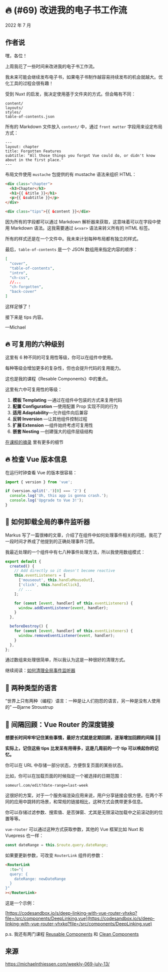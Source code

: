 # 🔥 (#69) 改进我的电子书工作流

2022 年 7 月

## 作者说

嘿，各位！

上周我花了一些时间来改进我的电子书工作流。

我未来可能会继续发布电子书，如果电子书制作越容易持续发布的机会就越大。优化工具的过程会很有趣！

受到 Nuxt 的启发，我决定使用基于文件夹的方式。但会略有不同：

```
content/
layouts/
styles/
table-of-contents.json
```

所有的 Markdown 文件放入 `content/` 中，通过 `front matter` 字段用来设定布局方式：

```
---
layout: chapter
title: Forgotten Features
subtitle: "All those things you forgot Vue could do, or didn't know about in the first place."
---
```

布局文件使用 `mustache` 包提供的有 mustache 语法来组织 HTML：

```html
<div class="chapter">
  <h3>Chapter</h3>
  <h1>{{ &title }}</h1>
  <p>{{ &subtitle }}</p>
</div>

<div class="tips">{{ &content }}</div>
```

因为所有的字段都可以通过 Markdown 解析器来获取，这意味着可以在字段中使用 Markdown 语法。这我需要通过 `&<var>` 语法来转义所有的 HTML 标签。

所有的样式还是在一个文件中。我未来计划每种布局都有独立的样式。

最后，`table-of-contents` 是一个 JSON 数组用来指定内容的顺序：

```json
[
  "cover",
  "table-of-contents",
  "intro",
  "ch-css",
  //...
  "ch-forgotten",
  "back-cover"
]
```

这样足够了！

接下来是 tips 内容。

—Michael

## 🔥 可复用的六种级别

这里有 6 种不同的可复用性等级，你可以在组件中使用。

每种等级会增加更多的复杂性，但也会提升代码的复用能力。

这也是我的课程《Resable Components》中的重点。

这里有六中可复用性的等级：

1. **模板 Templating** —通过在组件中包装的方式来复用代码
2. **配置 Configuration** —使用配置 Prop 实现不同的行为
3. **适用 Adaptability**—允许组件向后兼容
4. **反转 Inversion** —让其他组件控制过程
5. **扩展 Extension** —组件始终考虑可复用性
6. **嵌套 Nesting** —创建强大的组件层级结构

[在课程的摘录](https://michaelnthiessen.com/6-levels-of-reusability) 里有更多的细节

## 🔥 检查 Vue 版本信息

在运行时钟查看 Vue 的版本很容易：

```javascript
import { version } from 'vue';

if (version.split('.')[0] === '2') {
  console.log('Uh, this app is gonna crash.');
  console.log('Upgrade to Vue 3!');
}
```

## 📜 如何卸载全局的事件监听器

Markus 写了一篇很棒的文章，介绍了在组件中如何处理事件相关的问题。我花了一段时间才养成了他提到的正确处理事件习惯。

我最近处理的一个组件中有七八种事件处理方法，所以我使用数组模式：

```javascript
export default {
  created() {
    // Add directly so it doesn't become reactive
    this.eventListeners = [
      ['mouseout', this.handleMouseOut],
      ['click', this.handleClick],
      // ...
    ];

    for (const [event, handler] of this.eventListeners) {
      window.addEventListener(event, handler);
    }
  },

  beforeDestroy() {
    for (const [event, handler] of this.eventListeners) {
      window.removeEventListener(event, handler);
    }
  },
};
```

通过数组来处理很简单，所以我认为这是一种很好的清理方式。

继续阅读：[如何清理全局事件监听器](https://markus.oberlehner.net/blog/how-to-clean-up-global-event-listeners-intervals-and-third-party-libraries-in-vue-components/)

## 💬 两种类型的语言

“世界上只有两种（编程）语言：一种是让人们抱怨的语言，另一种是没有人使用的” —Bjarne Stroustrup

## 🧠 间隔回顾：Vue Router 的深度链接

**想要长时间牢牢记住某些事情，最好方式就是定期回顾，逐渐增加回顾的间隔 👨‍🔬**

**实际上，记住这些 tips 比发呆有用得多，这是几周前的一个 tip 可以唤起你的记忆。**

你可以在 URL 中存储一部分状态，方便恢复页面的某些状态。

比如，你可以在加载页面的时候指定一个被选择的日期范围：

```
someurl.com/edit?date-range=last-week
```

这很好的方案，对于一个服务端渲染应用来说，用户分享链接会很方便。在两个不同的应用中跳转的场景，和常规的链接相比，这种方式会携带更多信息。

你可以存储过滤参数、搜索值、是否弹窗、尤其是无限滚动加载中之前滚动到的位置等等。

`vue-router` 可以通过这种方式获取参数，其他的 Vue 框架比如 Nuxt 和 Vuepress 也一样：

```javascript
const dateRange = this.$route.query.dateRange;
```

如果要更新参数，可改变 `RouterLink` 组件的参数：

```html
<RouterLink
  :to="{
  query: {
    dateRange: newDateRange
  }
}"
></RouterLink>
```

这是一个示例：

[https://codesandbox.io/s/deep-linking-with-vue-router-vhxkq?file=/src/components/DeepLinking.vue](https://codesandbox.io/s/deep-linking-with-vue-router-vhxkq?file=/src/components/DeepLinking.vue)

p.s. 我还有两门课程 [Reusable Components](https://michaelnthiessen.com/reusable-components) 和 [Clean Components](https://michaelnthiessen.com/clean-components)

## 来源

https://michaelnthiessen.com/weekly-069-july-13/
